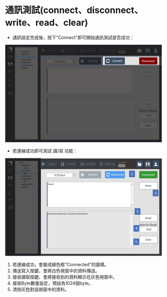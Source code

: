 # 通訊測試\(connect、disconnect、write、read、clear\)

* 通訊設定完成後，按下"Connect"即可開始通訊測試是否成功：

![SmaCOM&#x901A;&#x8A0A;&#x9023;&#x7DDA;&#x4F4D;&#x7F6E;](../.gitbook/assets/smacom-tong-xun-lian-xian-wei-zhi.JPG)

* 若連線成功即可測試 讀/寫 功能：

![&#x9023;&#x7DDA;&#x6210;&#x529F;&#x8207;Read/Write&#x6210;&#x529F;&#x756B;&#x9762;](../.gitbook/assets/lian-xian-cheng-gong-jie-mian.JPG)

1. 若連線成功，會變成綠色框"Connected"的圖樣。
2. 傳送寫入按鍵，會將白色視窗中的資料傳送。
3. 接收讀取按鍵，會將接收到的資料顯示在灰色視窗中。
4. 接收Byte數量設定，預設為1024個byte。
5. 清除灰色對話視窗中的資料。


